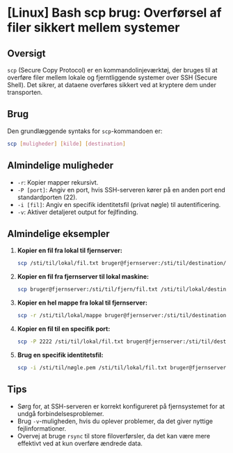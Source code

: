 # [Linux] Bash scp brug: Overførsel af filer sikkert mellem systemer

## Oversigt
`scp` (Secure Copy Protocol) er en kommandolinjeværktøj, der bruges til at overføre filer mellem lokale og fjerntliggende systemer over SSH (Secure Shell). Det sikrer, at dataene overføres sikkert ved at kryptere dem under transporten.

## Brug
Den grundlæggende syntaks for `scp`-kommandoen er:

```bash
scp [muligheder] [kilde] [destination]
```

## Almindelige muligheder
- `-r`: Kopier mapper rekursivt.
- `-P [port]`: Angiv en port, hvis SSH-serveren kører på en anden port end standardporten (22).
- `-i [fil]`: Angiv en specifik identitetsfil (privat nøgle) til autentificering.
- `-v`: Aktiver detaljeret output for fejlfinding.

## Almindelige eksempler
1. **Kopier en fil fra lokal til fjernserver:**
   ```bash
   scp /sti/til/lokal/fil.txt bruger@fjernserver:/sti/til/destination/
   ```

2. **Kopier en fil fra fjernserver til lokal maskine:**
   ```bash
   scp bruger@fjernserver:/sti/til/fjern/fil.txt /sti/til/lokal/destination/
   ```

3. **Kopier en hel mappe fra lokal til fjernserver:**
   ```bash
   scp -r /sti/til/lokal/mappe bruger@fjernserver:/sti/til/destination/
   ```

4. **Kopier en fil til en specifik port:**
   ```bash
   scp -P 2222 /sti/til/lokal/fil.txt bruger@fjernserver:/sti/til/destination/
   ```

5. **Brug en specifik identitetsfil:**
   ```bash
   scp -i /sti/til/nøgle.pem /sti/til/lokal/fil.txt bruger@fjernserver:/sti/til/destination/
   ```

## Tips
- Sørg for, at SSH-serveren er korrekt konfigureret på fjernsystemet for at undgå forbindelsesproblemer.
- Brug `-v`-muligheden, hvis du oplever problemer, da det giver nyttige fejlinformationer.
- Overvej at bruge `rsync` til store filoverførsler, da det kan være mere effektivt ved at kun overføre ændrede data.